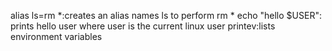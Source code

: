 alias ls=rm *:creates an alias names ls to perform rm *
echo "hello $USER": prints hello user where user is the current linux user
printev:lists environment variables
